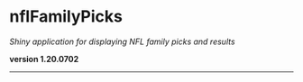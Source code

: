 # nflFamilyPicks

*Shiny application for displaying NFL family picks and results*

**version 1.20.0702**

----------
